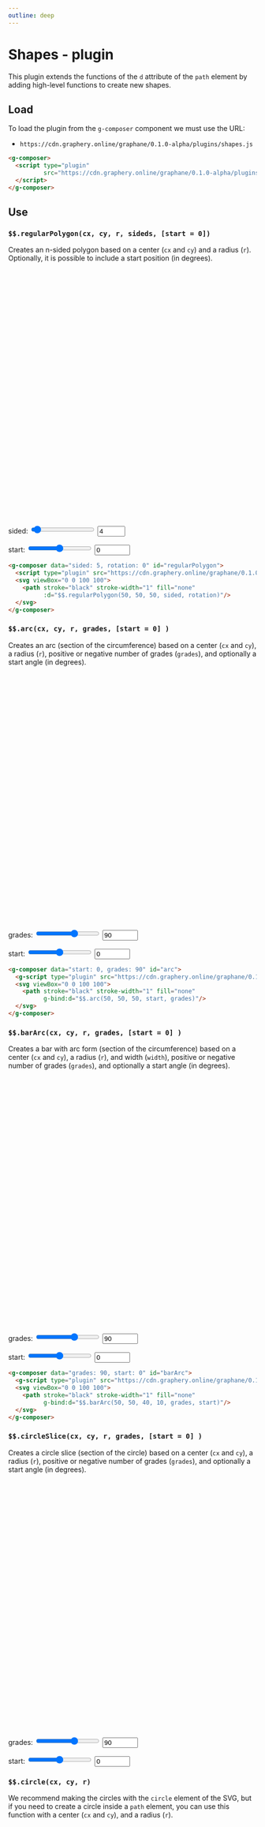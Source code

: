 ```yaml
---
outline: deep
---
```


# Shapes - plugin

This plugin extends the functions of the `d` attribute of the `path` element by adding high-level
functions to create new shapes.

## Load

To load the plugin from the `g-composer` component we must use the URL:

- ```https://cdn.graphery.online/graphane/0.1.0-alpha/plugins/shapes.js```

```html
<g-composer>
  <script type="plugin"
          src="https://cdn.graphery.online/graphane/0.1.0-alpha/plugins/shapes.js">
  </script>
</g-composer>
```

## Use

### `$$.regularPolygon(cx, cy, r, sideds, [start = 0])`

Creates an n-sided polygon based on a center (`cx` and `cy`) and a radius (`r`). Optionally, it is
possible to include a start position (in degrees).

<g-composer data="sided: 5, rotation: 0" id="regularPolygon">
  <g-script type="plugin" src="https://cdn.graphery.online/graphane/0.1.0-alpha/plugins/shapes.js"></g-script>
  <svg viewBox="0 0 100 100">
    <path stroke="black" stroke-width="1" fill="none" 
          g-bind:d="$$.regularPolygon(50, 50, 50, sided, rotation)"/>
  </svg>
</g-composer>
<p>
  <label>sided: 
    <input id="rpSidedRange" type="range" min="3" max="25" value="4"
           oninput="document.querySelector('#regularPolygon').data.sided = document.querySelector('#rpSidedNumber').value = Number(this.value)">
    <input id="rpSidedNumber" type="number" min="3" max="25" value="4"
           oninput="document.querySelector('#regularPolygon').data.sided = document.querySelector('#rpSidedRange').value = Number(this.value)">
  </label>
</p>
<p>
  <label>start: 
    <input id="rpStartRange" type="range" min="-360" max="360" value="0"
           oninput="document.querySelector('#regularPolygon').data.rotation = document.querySelector('#rpStartNumber').value = Number(this.value)">
    <input id="rpStartNumber" type="number" min="-360" max="360" value="0"
          oninput="document.querySelector('#regularPolygon').data.rotation = document.querySelector('#rpStartRange').value = Number(this.value)">
  </label>
</p>

```html
<g-composer data="sided: 5, rotation: 0" id="regularPolygon">
  <script type="plugin" src="https://cdn.graphery.online/graphane/0.1.0-alpha/plugins/shapes.js"></script>
  <svg viewBox="0 0 100 100">
    <path stroke="black" stroke-width="1" fill="none"
          :d="$$.regularPolygon(50, 50, 50, sided, rotation)"/>
  </svg>
</g-composer>
```

### `$$.arc(cx, cy, r, grades, [start = 0] )`

Creates an arc (section of the circumference) based on a center (`cx` and `cy`), a radius (`r`),
positive or negative number of grades (`grades`), and optionally a start angle (in degrees).

<g-composer data="grades: 90, start: 0" id="arc">
  <g-script type="plugin" src="https://cdn.graphery.online/graphane/0.1.0-alpha/plugins/shapes.js"></g-script>
  <svg viewBox="0 0 100 100">
    <path stroke="black" stroke-width="1" fill="none" 
          g-bind:d="$$.arc(50, 50, 50, grades, start)"/>
  </svg>
</g-composer>
<p>
  <label>grades:
    <input id="arcGradesRange" type="range" min="-360" max="360" value="90"
           oninput="document.querySelector('#arc').data.grades = document.querySelector('#arcGradesNumber').value = Number(this.value)">
    <input id="arcGradesNumber" type="number" min="-360" max="360" value="90"
           oninput="document.querySelector('#arc').data.grades = document.querySelector('#arcGradesRange').value = Number(this.value)">
</label>
</p>
<p>
  <label>start: 
    <input id="arcStartRange" type="range" min="-360" max="360" value="0"
           oninput="document.querySelector('#arc').data.start = document.querySelector('#arcStartNumber').value = Number(this.value)">
    <input id="arcStartNumber" type="number" min="-360" max="360" value="0"
           oninput="document.querySelector('#arc').data.start = document.querySelector('#arcStartRange').value = Number(this.value)">
  </label>
</p>

```html
<g-composer data="start: 0, grades: 90" id="arc">
  <g-script type="plugin" src="https://cdn.graphery.online/graphane/0.1.0-alpha/plugins/shapes.js"></g-script>
  <svg viewBox="0 0 100 100">
    <path stroke="black" stroke-width="1" fill="none"
          g-bind:d="$$.arc(50, 50, 50, start, grades)"/>
  </svg>
</g-composer>
```

### `$$.barArc(cx, cy, r, grades, [start = 0] )`

Creates a bar with arc form (section of the circumference) based on a center (`cx` and `cy`), a
radius (`r`), and width (`width`), positive or negative number of grades (`grades`), and optionally
a start angle (in degrees).

<g-composer data="grades: 90, start: 0" id="barArc">
  <g-script type="plugin" src="https://cdn.graphery.online/graphane/0.1.0-alpha/plugins/shapes.js"></g-script>
  <svg viewBox="0 0 100 100">
    <path stroke="black" stroke-width="1" fill="none" 
          g-bind:d="$$.barArc(50, 50, 40, 10, grades, start)"/>
  </svg>
</g-composer>
<p>
  <label>grades:
    <input id="barGradesRange" type="range" min="-360" max="360" value="90"
           oninput="document.querySelector('#barArc').data.grades = document.querySelector('#barGradesNumber').value = Number(this.value)">
    <input id="barGradesNumber" type="number" min="-360" max="360" value="90"
           oninput="document.querySelector('#barArc').data.grades = document.querySelector('#barGradesRange').value = Number(this.value)">
</label>
</p>
<p>
  <label>start: 
    <input id="barStartRange" type="range" min="-360" max="360" value="0"
           oninput="document.querySelector('#barArc').data.start = document.querySelector('#barStartNumber').value = Number(this.value)">
    <input id="barStartNumber" type="number" min="-360" max="360" value="0"
           oninput="document.querySelector('#barArc').data.start = document.querySelector('#barStartRange').value = Number(this.value)">
  </label>
</p>

```html
<g-composer data="grades: 90, start: 0" id="barArc">
  <g-script type="plugin" src="https://cdn.graphery.online/graphane/0.1.0-alpha/plugins/shapes.js"></g-script>
  <svg viewBox="0 0 100 100">
    <path stroke="black" stroke-width="1" fill="none"
          g-bind:d="$$.barArc(50, 50, 40, 10, grades, start)"/>
  </svg>
</g-composer>
```

### `$$.circleSlice(cx, cy, r, grades, [start = 0] )`

Creates a circle slice (section of the circle) based on a center (`cx` and `cy`), a radius 
(`r`), positive or negative number of grades (`grades`), and optionally a start angle (in degrees).

<g-composer data="grades: 90, start: 0" id="circleSlice">
  <g-script type="plugin" src="https://cdn.graphery.online/graphane/0.1.0-alpha/plugins/shapes.js"></g-script>
  <svg viewBox="0 0 100 100">
    <path stroke="black" stroke-width="1" fill="none" 
          g-bind:d="$$.circleSlice(50, 50, 40, grades, start)"/>
  </svg>
</g-composer>
<p>
  <label>grades:
    <input id="sliceGradesRange" type="range" min="-360" max="360" value="90"
           oninput="document.querySelector('#circleSlice').data.grades = document.querySelector('#sliceGradesNumber').value = Number(this.value)">
    <input id="sliceGradesNumber" type="number" min="-360" max="360" value="90"
           oninput="document.querySelector('#circleSlice').data.grades = document.querySelector('#sliceGradesRange').value = Number(this.value)">
</label>
</p>
<p>
  <label>start: 
    <input id="sliceStartRange" type="range" min="-360" max="360" value="0"
           oninput="document.querySelector('#circleSlice').data.start = document.querySelector('#sliceStartNumber').value = Number(this.value)">
    <input id="sliceStartNumber" type="number" min="-360" max="360" value="0"
           oninput="document.querySelector('#circleSlice').data.start = document.querySelector('#sliceStartRange').value = Number(this.value)">
  </label>
</p>

### `$$.circle(cx, cy, r)`

We recommend making the circles with the `circle` element of the SVG, but if you need to create a
circle inside a `path` element, you can use this function with a center (`cx` and `cy`), and a 
radius (`r`).

<g-composer data="r: 25, start: 0" id="circle">
  <g-script type="plugin" src="https://cdn.graphery.online/graphane/0.1.0-alpha/plugins/shapes.js"></g-script>
  <svg viewBox="0 0 100 100">
    <path stroke="black" stroke-width="1" fill="none" 
          g-bind:d="$$.circle(50, 50, r)"/>
  </svg>
</g-composer>
<p>
  <label>radius:
    <input id="circleRange" type="range" min="0" max="50" value="25"
           oninput="document.querySelector('#circle').data.r = document.querySelector('#circleNumber').value = Number(this.value)">
    <input id="circleNumber" type="number" min="0" max="50" value="25"
           oninput="document.querySelector('#circle').data.r = document.querySelector('#circleRange').value = Number(this.value)">
  </label>
</p>

```html
<g-composer data="r: 25, start: 0" id="circle">
  <g-script type="plugin" src="https://cdn.graphery.online/graphane/0.1.0-alpha/plugins/shapes.js"></g-script>
  <svg viewBox="0 0 100 100">
    <path stroke="black" stroke-width="1" fill="none" 
          g-bind:d="$$.circle(50, 50, r)"/>
  </svg>
</g-composer>
```

### `$$.star(cx, cy, r1, r2, points, [start=0])`

This function allows to create a star in a `path` element. To do this you must pass a
center (`cx`, `cy`), an outer radius (`r1`), an inner radius (`r2`), the points of the
star (`points`), and optionally, the angle at which to start (in degrees).

<g-composer data="r1: 25, r2:15, sides: 5, start: 0" id="start">
  <g-script type="plugin" src="https://cdn.graphery.online/graphane/0.1.0-alpha/plugins/shapes.js"></g-script>
  <svg viewBox="0 0 100 100">
    <path stroke="black" stroke-width="1" fill="none" 
          g-bind:d="$$.star(50, 50, r1, r2, sides, start)"/>
  </svg>
</g-composer>
<p>
  <label>r1: 
    <input id="star_r1_Range" type="range" min="0" max="50" value="25"
           oninput="document.querySelector('#start').data.r1 = document.querySelector('#star_r1_Number').value = Number(this.value)">
    <input id="star_r1_Number" type="number" min="0" max="50" value="25"
           oninput="document.querySelector('g-composer#start').data.r1 = document.querySelector('#star_r1_Range').value = Number(this.value)">
    </label>
</p>
<p>
  <label>r2: 
    <input id="star_r2_Range" type="range" min="0" max="50" value="15"
           oninput="document.querySelector('#start').data.r2 = document.querySelector('#star_r2_Number').value = Number(this.value)">
    <input id="star_r2_Number" type="number" min="0" max="50" value="15"
           oninput="document.querySelector('g-composer#start').data.r2 = document.querySelector('#star_r2_Range').value = Number(this.value)">
  </label>
</p>
<p>
  <label>sides: 
    <input id="star_sides_Range" type="range" min="0" max="50" value="5"
           oninput="document.querySelector('#start').data.sides = document.querySelector('#star_sides_Number').value = Number(this.value)">
    <input id="star_sides_Number" type="number" min="0" max="50" value="5"
           oninput="document.querySelector('g-composer#start').data.sides = document.querySelector('#star_sides_Range').value = Number(this.value)">
  </label>
</p>
<p>
  <label>start: 
    <input id="star_start_Range" type="range" min="-360" max="360" value="0"
           oninput="document.querySelector('#start').data.start = document.querySelector('#star_start_Number').value = Number(this.value)">
    <input id="star_start_Number" type="number" min="-360" max="360" value="0"
           oninput="document.querySelector('g-composer#start').data.start = document.querySelector('#star_start_Range').value = Number(this.value)">
  </label>
</p>
